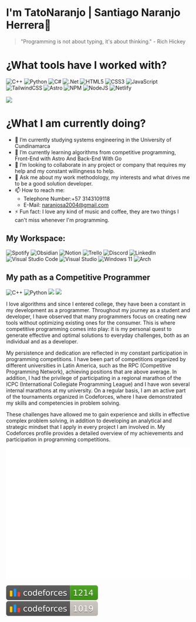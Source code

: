 # I'm TatoNaranjo | Santiago Naranjo Herrera👋
> "Programming is not about typing, it's about thinking." - Rich Hickey

# ¿What tools have I worked with?
![C++](https://img.shields.io/badge/c++-%2300599C.svg?style=for-the-badge&logo=c%2B%2B&logoColor=white)
![Python](https://img.shields.io/badge/python-3670A0?style=for-the-badge&logo=python&logoColor=ffdd54)
![C#](https://img.shields.io/badge/c%23-%23239120.svg?style=for-the-badge&logo=csharp&logoColor=white)
![.Net](https://img.shields.io/badge/.NET-5C2D91?style=for-the-badge&logo=.net&logoColor=white)
![HTML5](https://img.shields.io/badge/html5-%23E34F26.svg?style=for-the-badge&logo=html5&logoColor=white)
![CSS3](https://img.shields.io/badge/css3-%231572B6.svg?style=for-the-badge&logo=css3&logoColor=white)
![JavaScript](https://img.shields.io/badge/javascript-%23323330.svg?style=for-the-badge&logo=javascript&logoColor=%23F7DF1E)
![TailwindCSS](https://img.shields.io/badge/tailwindcss-%2338B2AC.svg?style=for-the-badge&logo=tailwind-css&logoColor=white)
![Astro](https://img.shields.io/badge/astro-%232C2052.svg?style=for-the-badge&logo=astro&logoColor=white)
![NPM](https://img.shields.io/badge/NPM-%23CB3837.svg?style=for-the-badge&logo=npm&logoColor=white)
![NodeJS](https://img.shields.io/badge/node.js-6DA55F?style=for-the-badge&logo=node.js&logoColor=white)
![Netlify](https://img.shields.io/badge/netlify-%23000000.svg?style=for-the-badge&logo=netlify&logoColor=#00C7B7)

<img width=40% align="center" src="https://github-readme-stats.vercel.app/api/top-langs/?username=TatoNaranjo&layout=compact&theme=holi" />

# ¿What I am currently doing?
- 🔭 I’m currently studying systems engineering in the University of Cundinamarca
- 🌱 I’m currently learning algorithms from competitive programming, Front-End with Astro And Back-End With Go
- 👯 I’m looking to collaborate in any project or company that requires my help and my constant willingness to help.
- 💬 Ask me about my work methodology, my interests and what drives me to be a good solution developer.
- 📫 How to reach me:
  - Telephone Number:+57 3143109118
  - E-Mail: naranjosa2004@gmail.com
- ⚡ Fun fact: I love any kind of music and coffee, they are two things I can't miss whenever I'm programming.

## My Workspace:
![Spotify](https://img.shields.io/badge/Spotify-1ED760?style=for-the-badge&logo=spotify&logoColor=white)
![Obsidian](https://img.shields.io/badge/Obsidian-%23483699.svg?style=for-the-badge&logo=obsidian&logoColor=white)
![Notion](https://img.shields.io/badge/Notion-%23000000.svg?style=for-the-badge&logo=notion&logoColor=white)
![Trello](https://img.shields.io/badge/Trello-%23026AA7.svg?style=for-the-badge&logo=Trello&logoColor=white)
![Discord](https://img.shields.io/badge/Discord-%235865F2.svg?style=for-the-badge&logo=discord&logoColor=white)
![LinkedIn](https://img.shields.io/badge/linkedin-%230077B5.svg?style=for-the-badge&logo=linkedin&logoColor=white)
![Visual Studio Code](https://img.shields.io/badge/Visual%20Studio%20Code-0078d7.svg?style=for-the-badge&logo=visual-studio-code&logoColor=white)
![Visual Studio](https://img.shields.io/badge/Visual%20Studio-5C2D91.svg?style=for-the-badge&logo=visual-studio&logoColor=white)
![Windows 11](https://img.shields.io/badge/Windows%2011-%230079d5.svg?style=for-the-badge&logo=Windows%2011&logoColor=white)
![Arch](https://img.shields.io/badge/Arch%20Linux-1793D1?logo=arch-linux&logoColor=fff&style=for-the-badge)

## My path as a Competitive Programmer
![C++](https://img.shields.io/badge/c++-%2300599C.svg?style=for-the-badge&logo=c%2B%2B&logoColor=white)
![Python](https://img.shields.io/badge/python-3670A0?style=for-the-badge&logo=python&logoColor=ffdd54)
<a href = "https://codeforces.com/profile/TatoNaranjo"><img src = "https://img.shields.io/badge/Codeforces-445f9d?style=for-the-badge&logo=Codeforces&logoColor=white"/></a>
<a href = "https://www.hackerrank.com/profile/TatoNaranjo"><img src = "https://img.shields.io/badge/-Hackerrank-2EC866?style=for-the-badge&logo=HackerRank&logoColor=white"/></a>



I love algorithms and since I entered college, they have been a constant in my development as a programmer. Throughout my journey as a student and developer, I have observed that many programmers focus on creating new tools without optimizing existing ones for the consumer. This is where competitive programming comes into play: it is my personal quest to generate effective and optimal solutions to everyday challenges, both as an individual and as a developer.  

My persistence and dedication are reflected in my constant participation in programming competitions. I have been part of competitions organized by different universities in Latin America, such as the RPC (Competitive Programming Network), achieving positions that are above average. In addition, I had the privilege of participating in a regional marathon of the ICPC (International Collegiate Programming League) and I have won several internal marathons at my university. On a regular basis, I am an active part of the tournaments organized in Codeforces, where I have demonstrated my skills and competencies in problem solving.  

These challenges have allowed me to gain experience and skills in effective complex problem solving, in addition to developing an analytical and strategic mindset that I apply in every project I am involved in. My Codeforces profile provides a detailed overview of my achievements and participation in programming competitions.  


![](https://raw.githubusercontent.com/TatoNaranjo/cf-stats/main/output/light_card.svg#gh-dark-mode-only)
<br>

![](https://raw.githubusercontent.com/TatoNaranjo/cf-stats/main/output/max_rating.svg)
![](https://raw.githubusercontent.com/TatoNaranjo/cf-stats/main/output/rating.svg)

